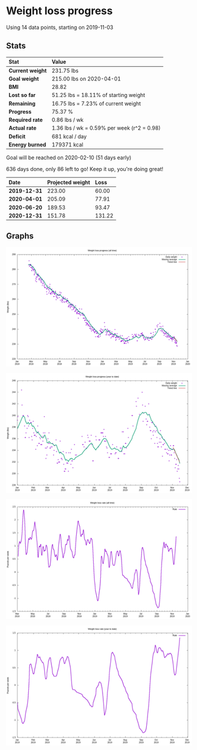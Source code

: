 # Weight loss progress

Using 14 data points, starting on 2019-11-03

## Stats

Stat|Value
:-|:-
**Current weight**|231.75 lbs
**Goal weight**|215.00 lbs on 2020-04-01
**BMI**|28.82
**Lost so far**|51.25 lbs = 18.11% of starting weight
**Remaining**|16.75 lbs =  7.23% of current  weight
**Progress**|75.37 %
**Required rate**|0.86 lbs / wk
**Actual rate**|1.36 lbs / wk = 0.59% per week  (r^2 = 0.98)
**Deficit**|681 kcal / day
**Energy burned**|179371 kcal

Goal will be reached on 2020-02-10 (51 days early)

636 days done, only 86 left to go! Keep it up, you're doing great!

Date|Projected weight|Loss
:-|:-|:-
**2019-12-31**|223.00|60.00
**2020-04-01**|205.09|77.91
**2020-06-20**|189.53|93.47
**2020-12-31**|151.78|131.22

## Graphs

![](weight-graph-alltime.png)

![](weight-graph-ytd.png)

![](rate-graph-alltime.png)

![](rate-graph-ytd.png)
